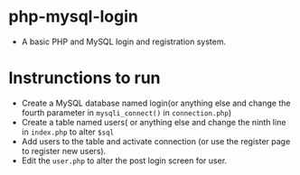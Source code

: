 # php-mysql-login
- A basic PHP and MySQL login and registration system.

# Instrunctions to run
- Create a MySQL database named login(or anything else and change the fourth parameter in <code>mysqli_connect()</code> in <code>connection.php</code>)
- Create a table named users( or anything else and change the ninth line in <code>index.php</code> to alter <code>$sql</code>
- Add users to the table and activate connection (or use the register page to register new users).
- Edit the <code>user.php</code> to alter the post login screen for user.
